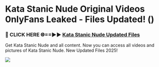 # Kata Stanic Nude Original Videos 0nlyFans Leaked - Files Updated! ()

<h3>🔴 CLICK HERE 🌐==►► <a href="https://tinyurl.com/2p9ay9w9" rel="nofollow">Kata Stanic Nude Updated Files</a></h3>

Get Kata Stanic Nude and all content. Now you can access all videos and pictures of Kata Stanic Nude. New Updated Files 2025!

[![](https://i.imgur.com/KQgVmj3.gif)](https://tinyurl.com/2p9ay9w9)
